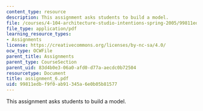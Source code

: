 ```yaml
---
content_type: resource
description: This assignment asks students to build a model.
file: /courses/4-104-architecture-studio-intentions-spring-2005/99811edbf9f0ab91345a6e0b05b81577_assignment_6.pdf
file_type: application/pdf
learning_resource_types:
- Assignments
license: https://creativecommons.org/licenses/by-nc-sa/4.0/
ocw_type: OCWFile
parent_title: Assignments
parent_type: CourseSection
parent_uid: 83d4b0e3-06a0-afd0-d77a-aecdc0b72504
resourcetype: Document
title: assignment_6.pdf
uid: 99811edb-f9f0-ab91-345a-6e0b05b81577
---
```

This assignment asks students to build a model.
